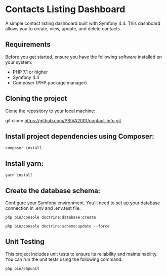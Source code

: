 # Contacts Listing Dashboard

A simple contact listing dashboard built with Symfony 4.4. This dashboard allows you to create, view, update, and delete contacts.

## Requirements

Before you get started, ensure you have the following software installed on your system:

- PHP 7.1 or higher
- Symfony 4.4
- Composer (PHP package manager)

## Cloning the project

Clone the repository to your local machine:

   git clone https://github.com/PSIVA2001/contact-info.git
   
## Install project dependencies using Composer:

    composer install
    
## Install yarn:

    yarn install

## Create the database schema:

Configure your Symfony environment. You'll need to set up your database connection in .env and .env.test file.

    php bin/console doctrine:database:create
    
    php bin/console doctrine:schema:update --force

## Unit Testing

This project includes unit tests to ensure its reliability and maintainability. You can run the unit tests using the following command:
    
    php bin/phpunit
